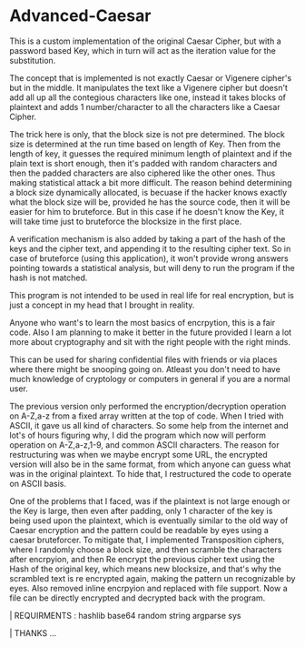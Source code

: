 # Advanced-Caesar
This is a custom implementation of the original Caesar Cipher, but with a password based Key, which in turn will act as the iteration value for the substitution.

The concept that is implemented is not exactly Caesar or Vigenere cipher's but in the middle. It manipulates the text like a Vigenere cipher but doesn't add all up all the contegious characters like one, instead it takes blocks of plaintext and adds 1 number/character to all the characters like a Caesar Cipher. 

The trick here is only, that the block size is not pre determined. The block size is determined at the run time based on length of Key. 
Then from the length of key, it guesses the required minimum length of plaintext and if the plain text is short enough, then it's padded with random characters and then the padded characters are also ciphered like the other ones. Thus making statistical attack a bit more difficult.
The reason behind determining a block size dynamically allocated, is becuase if the hacker knows exactly what the block size will be, provided he has the source code, then it will be easier for him to bruteforce. But in this case if he doesn't know the Key, it will take time just to bruteforce the blocksize in the first place. 

A verification mechanism is also added by taking a part of the hash of the keys and the cipher text, and appending it to the resulting cipher text. So in case of bruteforce (using this application), it won't provide wrong answers pointing towards a statistical analysis, but will deny to run the program if the hash is not matched.

This program is not intended to be used in real life for real encryption, but is just a concept in my head that I brought in reality.

Anyone who want's to learn the most basics of encrpytion, this is a fair code. Also I am planning to make it better in the future provided I learn a lot more about cryptography and sit with the right people with the right minds.

This can be used for sharing confidential files with friends or via places where there might be snooping going on. Atleast you don't need to have much knowledge of cryptology or computers in general if you are a normal user.

The previous version only performed the encryption/decryption operation on A-Z,a-z from a fixed array written at the top of code. When I tried with ASCII, it gave us all kind of characters. So some help from the internet and lot's of hours figuring why, I did the program which now will perform operation on A-Z,a-z,1-9, and common ASCII characters. The reason for restructuring was when we maybe encrypt some URL, the encrypted version will also be in the same format, from which anyone can guess what was in the original plaintext. To hide that, I restructured the code to operate on ASCII basis.

One of the problems that I faced, was if the plaintext is not large enough or the Key is large, then even after padding, only 1 character of the key is being used upon the plaintext, which is eventually similar to the old way of Caesar encryption and the pattern could be readable by eyes using a caesar bruteforcer. To mitigate that, I implemented Transposition ciphers, where I randomly choose a block size, and then scramble the characters after encrpyion, and then Re encrypt the previous cipher text using the Hash of the original key, which means new blocksize, and that's why the scrambled text is re encrypted again, making the pattern un recognizable by eyes. Also removed inline encrpyion and replaced with file support. Now a file can be directly encrypted and decrypted back with the program.

| REQUIRMENTS : 
hashlib
base64
random
string
argparse
sys

| THANKS ...
